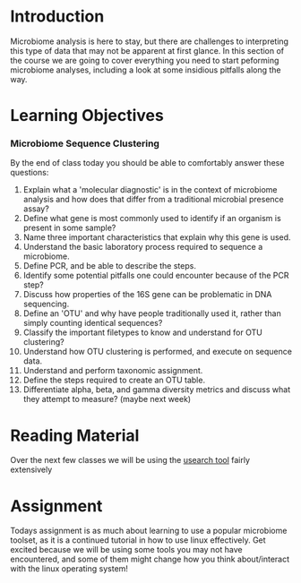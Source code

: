 # Introduction

Microbiome analysis is here to stay, but there are challenges to interpreting this type of data that may not be apparent at first glance.  In this section of the course we are going to cover everything you need to start peforming microbiome analyses, including a look at some insidious pitfalls along the way.

# Learning Objectives

### Microbiome Sequence Clustering

By the end of class today you should be able to comfortably answer these questions:
1.	Explain what a 'molecular diagnostic' is in the context of microbiome analysis and how does that differ from a traditional microbial presence assay?
2.	Define what gene is most commonly used to identify if an organism is present in some sample?
3.	Name three important characteristics that explain why this gene is used.
4.	Understand the basic laboratory process required to sequence a microbiome.
5.	Define PCR, and be able to describe the steps.
6.	Identify some potential pitfalls one could encounter because of the PCR step?
7.	Discuss how properties of the 16S gene can be problematic in DNA sequencing.
8.	Define an 'OTU' and why have people traditionally used it, rather than simply counting identical sequences?
9.	Classify the important filetypes to know and understand for OTU clustering?
10.	Understand how OTU clustering is performed, and execute on sequence data.
11.	Understand and perform taxonomic assignment.
12.	Define the steps required to create an OTU table.
13. Differentiate alpha, beta, and gamma diversity metrics and discuss what they attempt to measure? (maybe next week)

# Reading Material

Over the next few classes we will be using the [usearch tool](https://www.drive5.com) fairly extensively

# Assignment

Todays assignment is as much about learning to use a popular microbiome toolset, as it is a continued tutorial in how to use linux effectively.  Get excited because we will be using some tools you may not have encountered, and some of them might change how you think about/interact with the linux operating system!